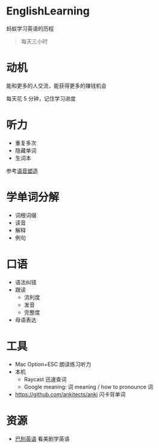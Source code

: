 # EnglishLearning
蚂蚁学习英语的历程

> 每天三小时

# 动机

能和更多的人交流，能获得更多的赚钱机会

每天花 5 分钟，记住学习进度

# 听力

* 重复多次
* 隐藏单词
* 生词本

参考[语音塑造](https://1000h.org/sounds-of-american-english/0-intro.html)
  
# 学单词分解

* 词根词缀
* 读音
* 解释
* 例句

# 口语

* 语法纠错
* 跟读
  - 流利度
  - 发音
  - 完整度
 * 母语表达

# 工具

* Mac Option+ESC 朗读练习听力
* 本机
  * Raycast 迅速查词
  * Google meaning: 词 meaning / how to pronounce 词
* https://github.com/ankitects/anki 闪卡背单词

# 资源

* [巴别英语](https://www.babelabc.com/) 看美剧学英语
